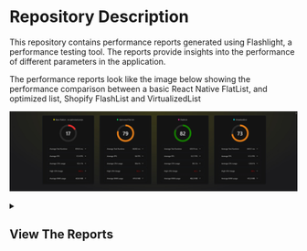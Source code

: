 <!--
  <<< Author notes: Header of the course >>>
  Include a 1280×640 image, course title in sentence case, and a concise description in emphasis.
  In your repository settings: enable template repository, add your 1280×640 social image, auto delete head branches.
  Add your open source license, GitHub uses Creative Commons Attribution 4.0 International.
-->

# Repository Description

This repository contains performance reports generated using Flashlight, a performance testing tool. The reports provide insights into the performance of different parameters in the application.

The performance reports look like the image below showing the performance comparison between a basic React Native FlatList, and optimized list, Shopify FlashList and VirtualizedList

![Alt text](images/reports/allLists.jpg?raw=true 'Title')

<details id=0>
<summary><h2>View The Reports</h2></summary>
To view the performance reports, simply click on link below. The page contains links to respective reports. Each report provides detailed information and insights into the performance characteristics of the application.
  
https://maria4lexzy.github.io/ReactNativePerformance-Thesis/
